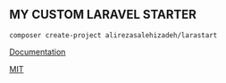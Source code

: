 
## MY CUSTOM LARAVEL STARTER

```
composer create-project alirezasalehizadeh/larastart
```

[Documentation](https://laravel.com/docs) 

[MIT](https://opensource.org/licenses/MIT)
